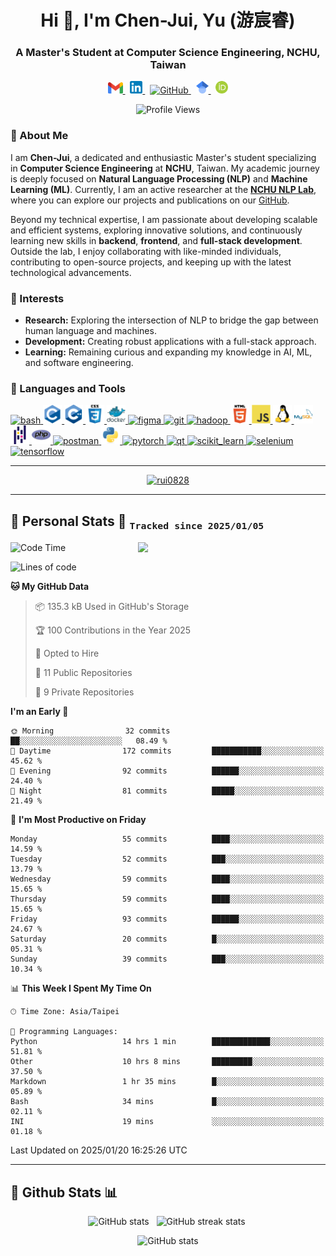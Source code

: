 <h1 align="center">Hi 👋, I'm Chen-Jui, Yu (游宸睿)</h1>
<h3 align="center">A Master's Student at Computer Science Engineering, NCHU, Taiwan</h3>

<p align="center">
    <a href="mailto:rui@rui0828.onmicrosoft.com" target="_blank"> 
        <img src="img/gmail.png" alt="Gmail" height="18"/>
    </a>
    &nbsp;
    <a href="https://www.linkedin.com/in/rui0828/" target="_blank"> 
        <img src="img/linkedin.png" alt="LinkedIn" height="20"/>
    </a>
    &nbsp;
    <a href="https://github.com/Rui0828" target="_blank"> 
        <img src="https://media3.giphy.com/media/v1.Y2lkPTc5MGI3NjExbDB0YTZoeWtnNW16M2FraXF2NDRvMHF2a3hzamYzc2pkYmZnc2VzcCZlcD12MV9pbnRlcm5hbF9naWZfYnlfaWQmY3Q9Zw/du3J3cXyzhj75IOgvA/giphy.webp" alt="GitHub" height="30"/>
    </a>
    &nbsp;
    <a href="https://scholar.google.com/citations?user=a_hkgY8AAAAJ&hl=en" target="_blank"> 
        <img src="img/Google_Scholar.png" alt="Google Scholar" height="20"/>
    </a>
    &nbsp;
    <a href="https://orcid.org/0009-0000-6679-3670" target="_blank"> 
        <img src="img/orcid.png" alt="ORCID" height="20"/>
    </a>
</p>

<p align="center">
    <img src="https://komarev.com/ghpvc/?username=rui0828&label=Profile%20views&color=lightgrey&abbreviated=true&style=flat" alt="Profile Views" />
</p>

### 🔭 About Me

I am **Chen-Jui**, a dedicated and enthusiastic Master's student specializing in **Computer Science Engineering** at **NCHU**, Taiwan. My academic journey is deeply focused on **Natural Language Processing (NLP)** and **Machine Learning (ML)**. Currently, I am an active researcher at the **[NCHU NLP Lab](https://nlpnchu.org)**, where you can explore our projects and publications on our [GitHub](https://github.com/NCHU-NLP-Lab).

Beyond my technical expertise, I am passionate about developing scalable and efficient systems, exploring innovative solutions, and continuously learning new skills in **backend**, **frontend**, and **full-stack development**. Outside the lab, I enjoy collaborating with like-minded individuals, contributing to open-source projects, and keeping up with the latest technological advancements.

### 🌟 Interests
- **Research:** Exploring the intersection of NLP to bridge the gap between human language and machines.  
- **Development:** Creating robust applications with a full-stack approach.  
- **Learning:** Remaining curious and expanding my knowledge in AI, ML, and software engineering.


### 🔧 Languages and Tools
<p align="left"> <a href="https://www.gnu.org/software/bash/" target="_blank" rel="noreferrer"> <img src="https://www.vectorlogo.zone/logos/gnu_bash/gnu_bash-icon.svg" alt="bash" width="30" height="30"/> </a> <a href="https://www.cprogramming.com/" target="_blank" rel="noreferrer"> <img src="https://raw.githubusercontent.com/devicons/devicon/master/icons/c/c-original.svg" alt="c" width="30" height="30"/> </a> <a href="https://www.w3schools.com/cpp/" target="_blank" rel="noreferrer"> <img src="https://raw.githubusercontent.com/devicons/devicon/master/icons/cplusplus/cplusplus-original.svg" alt="cplusplus" width="30" height="30"/> </a> <a href="https://www.w3schools.com/css/" target="_blank" rel="noreferrer"> <img src="https://raw.githubusercontent.com/devicons/devicon/master/icons/css3/css3-original-wordmark.svg" alt="css3" width="30" height="30"/> </a> <a href="https://www.docker.com/" target="_blank" rel="noreferrer"> <img src="https://raw.githubusercontent.com/devicons/devicon/master/icons/docker/docker-original-wordmark.svg" alt="docker" width="30" height="30"/> </a> <a href="https://www.figma.com/" target="_blank" rel="noreferrer"> <img src="https://www.vectorlogo.zone/logos/figma/figma-icon.svg" alt="figma" width="30" height="30"/> </a> <a href="https://git-scm.com/" target="_blank" rel="noreferrer"> <img src="https://www.vectorlogo.zone/logos/git-scm/git-scm-icon.svg" alt="git" width="30" height="30"/> </a> <a href="https://hadoop.a
pache.org/" target="_blank" rel="noreferrer"> <img src="https://www.vectorlogo.zone/logos/apache_hadoop/apache_hadoop-icon.svg" alt="hadoop" width="30" height="30"/> </a> <a href="https://www.w3.org/html/" target="_blank" rel="noreferrer"> <img src="https://raw.githubusercontent.com/devicons/devicon/master/icons/html5/html5-original-wordmark.svg" alt="html5" width="30" height="30"/> </a> <a href="https://developer.mozilla.org/en-US/docs/Web/JavaScript" target="_blank" rel="noreferrer"> <img src="https://raw.githubusercontent.com/devicons/devicon/master/icons/javascript/javascript-original.svg" alt="javascript" width="30" height="30"/> </a> <a href="https://www.linux.org/" target="_blank" rel="noreferrer"> <img src="https://raw.githubusercontent.com/devicons/devicon/master/icons/linux/linux-original.svg" alt="linux" width="30" height="30"/> </a> <a href="https://www.mysql.com/" target="_blank" rel="noreferrer"> <img src="https://raw.githubusercontent.com/devicons/devicon/master/icons/mysql/mysql-original-wordmark.svg" alt="mysql" width="30" height="30"/> </a> <a href="https://pandas.pydata.org/" target="_blank" rel="noreferrer"> <img src="https://raw.githubusercontent.com/devicons/devicon/2ae2a900d2f041da66e950e4d48052658d850630/icons/pandas/pandas-original.svg" alt="pandas" width="30" height="30"/> </a> <a href="https://www.php.net" target="_blank" rel="noreferrer"> <img src="https://raw.githubusercontent.com/devicons/devicon/master/icons/php/php-original.svg" alt="php" width="30" height="30"/> </a> <a href="https://postman.com" target="_blank" rel="noreferrer"> <img src="https://www.vectorlogo.zone/logos/getpostman/getpostman-icon.svg" alt="postman" width="30" height="30"/> </a> <a href="https://www.python.org" target="_blank" rel="noreferrer"> <img src="https://raw.githubusercontent.com/devicons/devicon/master/icons/python/python-original.svg" alt="python" width="30" height="30"/> </a> <a href="https://pytorch.org/" target="_blank" rel="noreferrer"> <img src="https://www.vectorlogo.zone/logos/pytorch/pytorch-icon.svg" alt="pytorch" width="30" height="30"/> </a> <a href="https://www.qt.io/" target="_blank" rel="noreferrer"> <img src="https://upload.wikimedia.org/wikipedia/commons/0/0b/Qt_logo_2016.svg" alt="qt" width="30" height="30"/> </a> <a href="https://scikit-learn.org/" target="_blank" rel="noreferrer"> <img src="https://upload.wikimedia.org/wikipedia/commons/0/05/Scikit_learn_logo_small.svg" alt="scikit_learn" width="30" height="30"/> </a> <a href="https://www.selenium.dev" target="_blank" rel="noreferrer"> <img src="https://raw.githubusercontent.com/detain/svg-logos/780f25886640cef088af994181646db2f6b1a3f8/svg/selenium-logo.svg" alt="selenium" width="30" height="30"/> </a> <a href="https://www.tensorflow.org" target="_blank" rel="noreferrer"> <img src="https://www.vectorlogo.zone/logos/tensorflow/tensorflow-icon.svg" alt="tensorflow" width="30" height="30"/> </a> </p>

<hr>

<p align="center"> <a href="https://github.com/ryo-ma/github-profile-trophy"><img src="https://github-profile-trophy.vercel.app/?username=rui0828" alt="rui0828" /></a> </p>

<hr>

## 👾 Personal Stats 👀 <sub>`Tracked since 2025/01/05`</sub>

<img align='right' src="https://i.giphy.com/cmCEsJZHYBPels360q.webp" width="300">

<!--START_SECTION:waka-->
![Code Time](http://img.shields.io/badge/Code%20Time-54%20hrs%2025%20mins-blue)

![Lines of code](https://img.shields.io/badge/From%20Hello%20World%20I%27ve%20Written-648.2%20thousand%20lines%20of%20code-blue)

**🐱 My GitHub Data** 

> 📦 135.3 kB Used in GitHub's Storage 
 > 
> 🏆 100 Contributions in the Year 2025
 > 
> 💼 Opted to Hire
 > 
> 📜 11 Public Repositories 
 > 
> 🔑 9 Private Repositories 
 > 
**I'm an Early 🐤** 

```text
🌞 Morning                32 commits          ██░░░░░░░░░░░░░░░░░░░░░░░   08.49 % 
🌆 Daytime                172 commits         ███████████░░░░░░░░░░░░░░   45.62 % 
🌃 Evening                92 commits          ██████░░░░░░░░░░░░░░░░░░░   24.40 % 
🌙 Night                  81 commits          █████░░░░░░░░░░░░░░░░░░░░   21.49 % 
```
📅 **I'm Most Productive on Friday** 

```text
Monday                   55 commits          ████░░░░░░░░░░░░░░░░░░░░░   14.59 % 
Tuesday                  52 commits          ███░░░░░░░░░░░░░░░░░░░░░░   13.79 % 
Wednesday                59 commits          ████░░░░░░░░░░░░░░░░░░░░░   15.65 % 
Thursday                 59 commits          ████░░░░░░░░░░░░░░░░░░░░░   15.65 % 
Friday                   93 commits          ██████░░░░░░░░░░░░░░░░░░░   24.67 % 
Saturday                 20 commits          █░░░░░░░░░░░░░░░░░░░░░░░░   05.31 % 
Sunday                   39 commits          ███░░░░░░░░░░░░░░░░░░░░░░   10.34 % 
```


📊 **This Week I Spent My Time On** 

```text
🕑︎ Time Zone: Asia/Taipei

💬 Programming Languages: 
Python                   14 hrs 1 min        █████████████░░░░░░░░░░░░   51.81 % 
Other                    10 hrs 8 mins       █████████░░░░░░░░░░░░░░░░   37.50 % 
Markdown                 1 hr 35 mins        █░░░░░░░░░░░░░░░░░░░░░░░░   05.89 % 
Bash                     34 mins             █░░░░░░░░░░░░░░░░░░░░░░░░   02.11 % 
INI                      19 mins             ░░░░░░░░░░░░░░░░░░░░░░░░░   01.18 % 
```


 Last Updated on 2025/01/20 16:25:26 UTC
<!--END_SECTION:waka-->

<hr>

## 💼 Github Stats 📊

<p align="center">
    <picture>
        <source
            srcset="https://github-stats-alpha.vercel.app/api?username=rui0828&ic=ff95ca"
            media="(prefers-color-scheme: light), (prefers-color-scheme: no-preference)"
        />
        <source 
            srcset="https://github-stats-alpha.vercel.app/api?username=rui0828&cc=22272e&tc=ff95ca&ic=79dafa"
            media="(prefers-color-scheme: dark)"
        />
        <img src="https://github-stats-alpha.vercel.app/api?username=rui0828&ic=ff95ca" alt="GitHub stats" />
    </picture>
    &nbsp;
    <picture>
        <source
            srcset="https://github-readme-stats.vercel.app/api/top-langs/?username=rui0828&layout=compact&title_color=ff95ca"
            media="(prefers-color-scheme: light), (prefers-color-scheme: no-preference)"
        />
        <source 
            srcset="https://github-readme-stats.vercel.app/api/top-langs?username=rui0828&layout=compact&title_color=ff95ca&theme=dracula"
            media="(prefers-color-scheme: dark)"
        />
        <img src="https://github-readme-stats.vercel.app/api/top-langs?username=rui0828&layout=compact&title_color=ff95ca" alt="GitHub streak stats" />&nbsp;
    </picture>
    <!-- <picture>
        <source
            srcset="https://github-readme-streak-stats.herokuapp.com/?user=rui0828&ring=ff95ca&fire=ff95ca&currStreakNum=9590FF&sideNums=ff95ca&currStreakLabel=9590FF&sideLabels=ff95ca" 
            media="(prefers-color-scheme: light), (prefers-color-scheme: no-preference)"
        />
        <source 
            srcset="https://github-readme-streak-stats.herokuapp.com/?user=rui0828&theme=dracula" 
            media="(prefers-color-scheme: dark)"
        />
        <img src="https://github-readme-streak-stats.herokuapp.com/?user=rui0828&ring=ff95ca&fire=ff95ca& currStreakNum=9590FF&sideNums=ff95ca&currStreakLabel=9590FF&sideLabels=ff95ca"  alt="GitHub streak stats" />
    </picture> -->
    <!-- <picture>
        <source
            srcset="https://github-readme-stats.vercel.app/api?username=Rui0828&title_color=ff95ca&icon_color=9590ff&hide_title=true&rank_icon=default&show_icons=true"
            media="(prefers-color-scheme: light), (prefers-color-scheme: no-preference)"
        />
        <source 
            srcset="https://github-readme-stats.vercel.app/api?username=Rui0828&theme=omni&hide_title=true&rank_icon=default&show_icons=true"
            media="(prefers-color-scheme: dark)"
        />
        <img src="https://github-readme-stats.vercel.app/api?username=Rui0828&title_color=ff95ca&icon_color=9590ff&hide_title=true&rank_icon=default&show_icons=true" alt="GitHub stats" />
    </picture> -->
    
</p>

<p align="center">
    <picture>
        <source
            srcset="https://github-readme-activity-graph.vercel.app/graph?username=Rui0828&bg_color=ffffff&color=9590ff&title_color=ff95ca&line=ff95ca&point=9590ff"
            media="(prefers-color-scheme: light), (prefers-color-scheme: no-preference)"
        />
        <source 
            srcset="https://github-readme-activity-graph.vercel.app/graph?username=Rui0828&bg_color=282a36&color=f8f8f2&title_color=ff95ca&line=ff95ca&point=79dafa"
            media="(prefers-color-scheme: dark)"
        />
        <img src="https://github-readme-activity-graph.vercel.app/graph?username=Rui0828&bg_color=ffffff&color=9590ff&title_color=ff95ca&line=ff95ca&point=9590ff" alt="GitHub stats" />
    </picture>
</p>